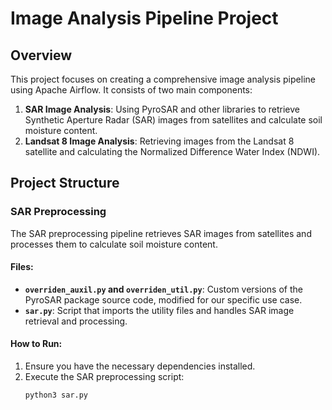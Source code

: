 # Image Analysis Pipeline Project

## Overview

This project focuses on creating a comprehensive image analysis pipeline using Apache Airflow. It consists of two main components:
1. **SAR Image Analysis**: Using PyroSAR and other libraries to retrieve Synthetic Aperture Radar (SAR) images from satellites and calculate soil moisture content.
2. **Landsat 8 Image Analysis**: Retrieving images from the Landsat 8 satellite and calculating the Normalized Difference Water Index (NDWI).

## Project Structure

### SAR Preprocessing

The SAR preprocessing pipeline retrieves SAR images from satellites and processes them to calculate soil moisture content.

#### Files:
- **`overriden_auxil.py` and `overriden_util.py`**: Custom versions of the PyroSAR package source code, modified for our specific use case.
- **`sar.py`**: Script that imports the utility files and handles SAR image retrieval and processing.

#### How to Run:
1. Ensure you have the necessary dependencies installed.
2. Execute the SAR preprocessing script:
   ```bash
   python3 sar.py

   
